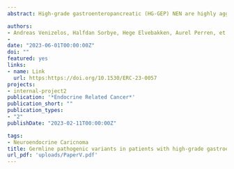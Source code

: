 ```yaml
---
abstract: High-grade gastroenteropancreatic (HG-GEP) NEN are highly aggressive cancers.The molecular etiology of these tumors remains unclear and the prevalence of pathogenic germline We assessed sequencing data of 360 cancer genes in normal tissue, from 240 patients with HG GE-NEN; 198 patients with NEC and 42 with NET G3. Applying strict criteria, we identified pathogenic germline variants and compared the frequency with previously reported data from 33 different cancer types. variants in patients.The fraction of HG GEP-NEN with germline pathogenic variants is relatively high, but still <10%, meaning that that germline mutations cannot be the major underlying cause of HG GEP-NEN.

authors:
- Andreas Venizelos, Halfdan Sorbye, Hege Elvebakken, Aurel Perren, et.al
- 
date: "2023-06-01T00:00:00Z"
doi: ""
featured: yes
links:
- name: Link
  url: https:https://doi.org/10.1530/ERC-23-0057
projects:
- internal-project2
publication: '*Endocrine Related Cancer*'
publication_short: ""
publication_types:
- "2"
publishDate: "2023-02-11T00:00:00Z"

tags:
- Neuroendocrine Caricnoma
title: Germline pathogenic variants in patients with high-grade gastroenteropancreatic neuroendocrine neoplasms
url_pdf: 'uploads/PaperV.pdf'
---
```

